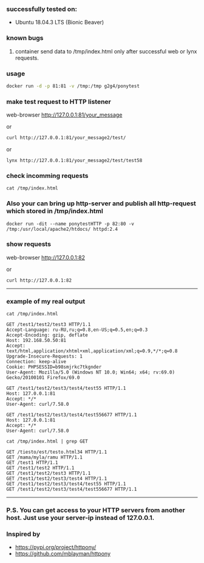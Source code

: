 ### successfully tested on: 
* Ubuntu 18.04.3 LTS (Bionic Beaver)

### known bugs
1. container send data to /tmp/index.html only after successful web or lynx requests. 

### usage 
```bash
docker run -d -p 81:81 -v /tmp:/tmp g2g4/ponytest 
```
### make test request to HTTP listener

web-browser http://127.0.0.1:81/your_message

or
```bash
curl http://127.0.0.1:81/your_message2/test/
```
or
```
lynx http://127.0.0.1:81/your_message2/test/test58
```
### check incomming requests
```
cat /tmp/index.html
```
### Also your can bring up http-server and publish all http-request which stored in /tmp/index.html
```
docker run -dit --name ponytestHTTP -p 82:80 -v /tmp:/usr/local/apache2/htdocs/ httpd:2.4
```
### show requests

web-browser http://127.0.0.1:82

or
```
curl http://127.0.0.1:82
```
---
### example of my real output
```
cat /tmp/index.html
```
```!/bin/bash
GET /test1/test2/test3 HTTP/1.1
Accept-Language: ru-RU,ru;q=0.8,en-US;q=0.5,en;q=0.3
Accept-Encoding: gzip, deflate
Host: 192.168.50.50:81
Accept: text/html,application/xhtml+xml,application/xml;q=0.9,*/*;q=0.8
Upgrade-Insecure-Requests: 1
Connection: keep-alive
Cookie: PHPSESSID=b98smjrkc7tkgnder
User-Agent: Mozilla/5.0 (Windows NT 10.0; Win64; x64; rv:69.0) Gecko/20100101 Firefox/69.0

GET /test1/test2/test3/test4/test55 HTTP/1.1
Host: 127.0.0.1:81
Accept: */*
User-Agent: curl/7.58.0

GET /test1/test2/test3/test4/test556677 HTTP/1.1
Host: 127.0.0.1:81
Accept: */*
User-Agent: curl/7.58.0
```
```!/bin/bash
cat /tmp/index.html | grep GET
```
```!/bin/bash
GET /tiesto/est/testo.html34 HTTP/1.1
GET /mama/myla/ramu HTTP/1.1
GET /test1 HTTP/1.1
GET /test1/test2 HTTP/1.1
GET /test1/test2/test3 HTTP/1.1
GET /test1/test2/test3/test4 HTTP/1.1
GET /test1/test2/test3/test4/test55 HTTP/1.1
GET /test1/test2/test3/test4/test556677 HTTP/1.1
```
---
### P.S. You can get access to your HTTP servers from another host. Just use your server-ip instead of 127.0.0.1.
### Inspired by 
 * https://pypi.org/project/httpony/ 
 * https://github.com/mblayman/httpony
